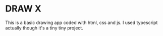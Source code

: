 # DRAW X

This is a basic drawing app coded with html, css and js. I used typescript actually though it's a tiny tiny project.
